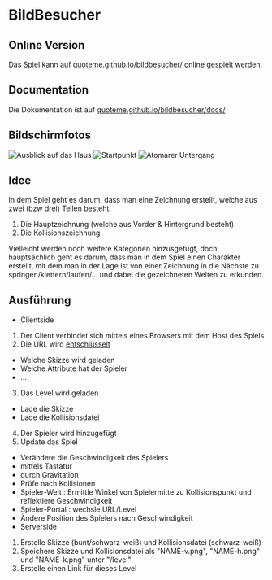# BildBesucher

## Online Version

Das Spiel kann auf [quoteme.github.io/bildbesucher/](https://quoteme.github.io/bildbesucher/)
online gespielt werden.

## Documentation

Die Dokumentation ist auf [quoteme.github.io/bildbesucher/docs/](https://quoteme.github.io/bildbesucher/docs)

## Bildschirmfotos

![Ausblick auf das Haus](https://i.imgur.com/4qycA29.png)
![Startpunkt](https://i.imgur.com/edbmKDj.png)
![Atomarer Untergang](https://i.imgur.com/4Pbw06J.png)

## Idee

In dem Spiel geht es darum, dass man eine Zeichnung erstellt,
welche aus zwei (bzw drei) Teilen besteht.

1. Die Hauptzeichnung (welche aus Vorder & Hintergrund besteht)
2. Die Kollisionszeichnung

Vielleicht werden noch weitere Kategorien hinzusgefügt, doch
hauptsächlich geht es darum, dass man in dem Spiel einen Charakter
erstellt, mit dem man in der Lage ist von einer Zeichnung in die
Nächste zu springen/klettern/laufen/... und dabei die gezeichneten
Welten zu erkunden.

## Ausführung

- Clientside
 1. Der Client verbindet sich mittels eines Browsers mit dem
  Host des Spiels
 2. Die URL wird [entschlüsselt](#url-entschlüsselung)
  - Welche Skizze wird geladen
  - Welche Attribute hat der Spieler
  - ...
 3. Das Level wird geladen
  - Lade die Skizze
  - Lade die Kollisionsdatei
 4. Der Spieler wird hinzugefügt
 5. Update das Spiel
  - Verändere die Geschwindigkeit des Spielers
   - mittels Tastatur
   - durch Gravitation
  - Prüfe nach Kollisionen
   - Spieler-Welt : Ermittle Winkel von Spielermitte
     zu Kollisionspunkt und reflektiere Geschwindigkeit
   - Spieler-Portal : wechsle URL/Level
  - Ändere Position des Spielers nach Geschwindigkeit
- Serverside
 1. Erstelle Skizze (bunt/schwarz-weiß) und Kollisionsdatei (schwarz-weiß)
 2. Speichere Skizze und Kollisionsdatei als
  "NAME-v.png", "NAME-h.png" und "NAME-k.png" unter "/level"
 3. Erstelle einen Link für dieses Level
